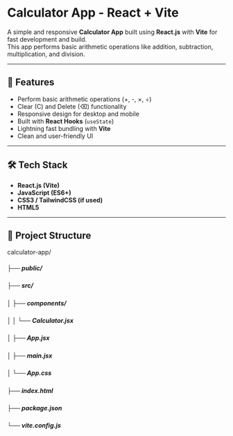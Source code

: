 # Calculator App - React + Vite

A simple and responsive **Calculator App** built using **React.js** with **Vite** for fast development and build.  
This app performs basic arithmetic operations like addition, subtraction, multiplication, and division.  

---

## 🚀 Features
- Perform basic arithmetic operations (+, -, ×, ÷)
- Clear (C) and Delete (⌫) functionality
- Responsive design for desktop and mobile
- Built with **React Hooks** (`useState`)
- Lightning fast bundling with **Vite**
- Clean and user-friendly UI

---

## 🛠️ Tech Stack
- **React.js (Vite)**
- **JavaScript (ES6+)**
- **CSS3 / TailwindCSS (if used)**
- **HTML5**

---

## 📂 Project Structure
calculator-app/
##### ├── public/
##### ├── src/
##### │ ├── components/
##### │ │ └── Calculator.jsx
##### │ ├── App.jsx
##### │ ├── main.jsx
##### │ └── App.css
##### ├── index.html
##### ├── package.json
##### └── vite.config.js
